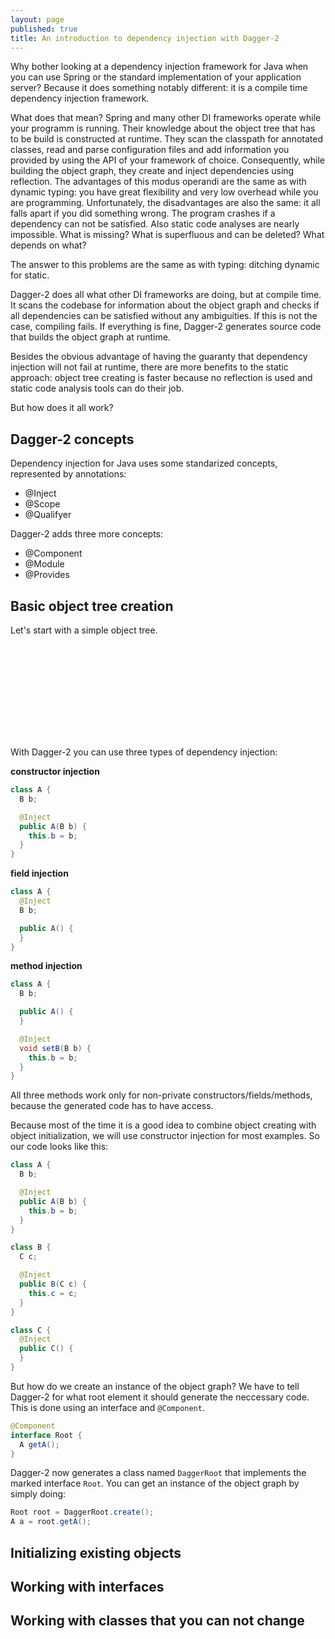 ```yaml
---
layout: page
published: true
title: An introduction to dependency injection with Dagger-2
---
```


Why bother looking at a dependency injection framework for Java when you can use Spring or the standard implementation of your application server? Because it does something notably different: it is a compile time dependency injection framework.

What does that mean? Spring and many other DI frameworks operate while your programm is running. Their knowledge about the object tree that has to be build is constructed at runtime. They scan the classpath for annotated classes, read and parse configuration files and add information you provided by using the API of your framework of choice. Consequently, while building the object graph, they create and inject dependencies using reflection. The advantages of this modus operandi are the same as with dynamic typing: you have great flexibility and very low overhead while you are programming. Unfortunately, the disadvantages are also the same: it all falls apart if you did something wrong. The program crashes if a dependency can not be satisfied. Also static code analyses are nearly impossible. What is missing? What is superfluous and can be deleted? What depends on what?

The answer to this problems are the same as with typing: ditching dynamic for static.

Dagger-2 does all what other DI frameworks are doing, but at compile time. It scans the codebase for information about the object graph and checks if all dependencies can be satisfied without any ambiguities. If this is not the case, compiling fails. If everything is fine, Dagger-2 generates source code that builds the object graph at runtime.

Besides the obvious advantage of having the guaranty that dependency injection will not fail at runtime, there are more benefits to the static approach: object tree creating is faster because no reflection is used and static code analysis tools can do their job.

But how does it all work?

## Dagger-2 concepts

Dependency injection for Java uses some standarized concepts, represented by annotations:

- @Inject
- @Scope
- @Qualifyer
  
Dagger-2 adds three more concepts:

- @Component
- @Module
- @Provides


## Basic object tree creation

Let's start with a simple object tree.

<svg src="SimpleObjectGraph.svg"></svg>

With Dagger-2 you can use three types of dependency injection:

**constructor injection**

```java
class A {
  B b;

  @Inject
  public A(B b) {
    this.b = b;
  }
}
```

**field injection**

```java
class A {
  @Inject
  B b;

  public A() {
  }
}
```

**method injection**

```java
class A {
  B b;

  public A() {
  }

  @Inject
  void setB(B b) {
    this.b = b;
  }
}
```

All three methods work only for non-private constructors/fields/methods, because the generated code has to have access.

Because most of the time it is a good idea to combine object creating with object initialization, we will use constructor injection for most examples. So our code looks like this:

```java
class A {
  B b;

  @Inject
  public A(B b) {
    this.b = b;
  }
}

class B {
  C c;

  @Inject
  public B(C c) {
    this.c = c;
  }
}

class C {
  @Inject
  public C() {
  }
}
```

But how do we create an instance of the object graph? We have to tell Dagger-2 for what root element it should generate the neccessary code. This is done using an interface and `@Component`.

```java
@Component
interface Root {
  A getA();
}
```

Dagger-2 now generates a class named `DaggerRoot` that implements the marked interface `Root`. You can get an instance of the object graph by simply doing:

```java
Root root = DaggerRoot.create();
A a = root.getA();
```

## Initializing existing objects

## Working with interfaces

## Working with classes that you can not change
